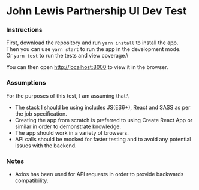 # John Lewis Partnership UI Dev Test


### Instructions
First, download the repository and run `yarn install` to install the app.\
Then you can use `yarn start` to run the app in the development mode.\
Or `yarn test` to run the tests and view coverage.\

You can then open [http://localhost:8000](http://localhost:8000) to view it in the browser.

### Assumptions
For the purposes of this test, I am assuming that:\

 * The stack I should be using includes JS(ES6+), React and SASS as per the job specification.
 * Creating the app from scratch is preferred to using Create React App or similar in order to demonstrate knowledge. 
 * The app should work in a variety of browsers.
 * API calls should be mocked for faster testing and to avoid any potential issues with the backend. 

 ### Notes

 * Axios has been used for API requests in order to provide backwards compatibility. 